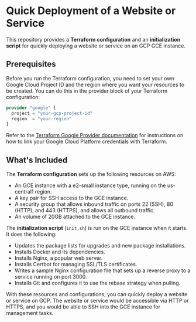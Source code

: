 # Quick Deployment of a Website or Service

This repository provides a **Terraform configuration** and an **initialization script** for quickly deploying a website or service on an GCP GCE instance.

## Prerequisites

Before you run the Terraform configuration, you need to set your own Google Cloud Project ID and the region where you want your resources to be created. You can do this in the provider block of your Terraform configuration:

```terraform
provider "google" {
  project = "your-gcp-project-id"
  region  = "your-region"
}
```

Refer to the [Terraform Google Provider documentation](https://registry.terraform.io/providers/hashicorp/google/latest/docs/guides/getting_started#adding-credentials) for instructions on how to link your Google Cloud Platform credentials with Terraform.

## What's Included

The **Terraform configuration** sets up the following resources on AWS:

- An GCE instance with a e2-small instance type, running on the us-central1 region.
- A key pair for SSH access to the GCE instance.
- A security group that allows inbound traffic on ports 22 (SSH), 80 (HTTP), and 443 (HTTPS), and allows all outbound traffic.
- An volume of 20GB attached to the GCE instance.

The **initialization script** (`init.sh`) is run on the GCE instance when it starts. It does the following:

- Updates the package lists for upgrades and new package installations.
- Installs Docker and its dependencies.
- Installs Nginx, a popular web server.
- Installs Certbot for managing SSL/TLS certificates.
- Writes a sample Nginx configuration file that sets up a reverse proxy to a service running on port 3000.
- Installs Git and configures it to use the rebase strategy when pulling.

With these resources and configurations, you can quickly deploy a website or service on GCP. The website or service would be accessible via HTTP or HTTPS, and you would be able to SSH into the GCE instance for management tasks.